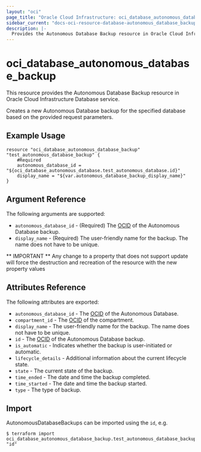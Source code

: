 ```yaml
---
layout: "oci"
page_title: "Oracle Cloud Infrastructure: oci_database_autonomous_database_backup"
sidebar_current: "docs-oci-resource-database-autonomous_database_backup"
description: |-
  Provides the Autonomous Database Backup resource in Oracle Cloud Infrastructure Database service
---
```


# oci_database_autonomous_database_backup
This resource provides the Autonomous Database Backup resource in Oracle Cloud Infrastructure Database service.

Creates a new Autonomous Database backup for the specified database based on the provided request parameters.


## Example Usage

```hcl
resource "oci_database_autonomous_database_backup" "test_autonomous_database_backup" {
	#Required
	autonomous_database_id = "${oci_database_autonomous_database.test_autonomous_database.id}"
	display_name = "${var.autonomous_database_backup_display_name}"
}
```

## Argument Reference

The following arguments are supported:

* `autonomous_database_id` - (Required) The [OCID](https://docs.cloud.oracle.com/iaas/Content/General/Concepts/identifiers.htm) of the Autonomous Database backup.
* `display_name` - (Required) The user-friendly name for the backup. The name does not have to be unique.


** IMPORTANT **
Any change to a property that does not support update will force the destruction and recreation of the resource with the new property values

## Attributes Reference

The following attributes are exported:

* `autonomous_database_id` - The [OCID](https://docs.cloud.oracle.com/iaas/Content/General/Concepts/identifiers.htm) of the Autonomous Database.
* `compartment_id` - The [OCID](https://docs.cloud.oracle.com/iaas/Content/General/Concepts/identifiers.htm) of the compartment.
* `display_name` - The user-friendly name for the backup. The name does not have to be unique.
* `id` - The [OCID](https://docs.cloud.oracle.com/iaas/Content/General/Concepts/identifiers.htm) of the Autonomous Database backup.
* `is_automatic` - Indicates whether the backup is user-initiated or automatic.
* `lifecycle_details` - Additional information about the current lifecycle state.
* `state` - The current state of the backup.
* `time_ended` - The date and time the backup completed.
* `time_started` - The date and time the backup started.
* `type` - The type of backup.

## Import

AutonomousDatabaseBackups can be imported using the `id`, e.g.

```
$ terraform import oci_database_autonomous_database_backup.test_autonomous_database_backup "id"
```

